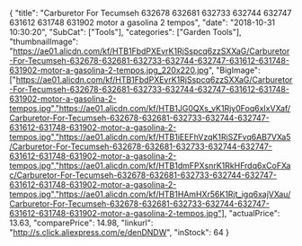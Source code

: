 {
	"title": "Carburetor For Tecumseh 632678 632681 632733 632744 632747 631612 631748 631902 motor a gasolina 2 tempos",
	"date": "2018-10-31 10:30:20",
	"SubCat": ["Tools"],
	"categories": ["Garden Tools"],
	"thumbnailImage": "https://ae01.alicdn.com/kf/HTB1FbdPXEvrK1RjSspcq6zzSXXaG/Carburetor-For-Tecumseh-632678-632681-632733-632744-632747-631612-631748-631902-motor-a-gasolina-2-tempos.jpg_220x220.jpg",
	"BigImage": ["https://ae01.alicdn.com/kf/HTB1FbdPXEvrK1RjSspcq6zzSXXaG/Carburetor-For-Tecumseh-632678-632681-632733-632744-632747-631612-631748-631902-motor-a-gasolina-2-tempos.jpg","https://ae01.alicdn.com/kf/HTB1JG0QXs_vK1Rjy0Foq6xIxVXaf/Carburetor-For-Tecumseh-632678-632681-632733-632744-632747-631612-631748-631902-motor-a-gasolina-2-tempos.jpg","https://ae01.alicdn.com/kf/HTB1iEEFhVzqK1RjSZFvq6AB7VXa5/Carburetor-For-Tecumseh-632678-632681-632733-632744-632747-631612-631748-631902-motor-a-gasolina-2-tempos.jpg","https://ae01.alicdn.com/kf/HTB1dmFPXsnrK1RkHFrdq6xCoFXac/Carburetor-For-Tecumseh-632678-632681-632733-632744-632747-631612-631748-631902-motor-a-gasolina-2-tempos.jpg","https://ae01.alicdn.com/kf/HTB1HAmHXr56K1Rjt_igq6xajVXau/Carburetor-For-Tecumseh-632678-632681-632733-632744-632747-631612-631748-631902-motor-a-gasolina-2-tempos.jpg"],
	"actualPrice": 13.63,
	"comparePrice": 14.98,
	"linkurl": "http://s.click.aliexpress.com/e/denDNDW",
	"inStock": 64
}
